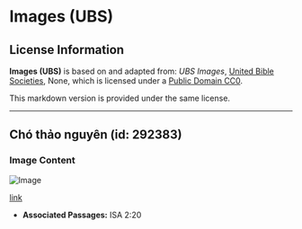 # Images (UBS)

## License Information

**Images (UBS)** is based on and adapted from: _UBS Images_, [United Bible Societies](https://unitedbiblesocieties.org/), None, which is licensed under a [Public Domain CC0](https://creativecommons.org/public-domain/cc0/).

This markdown version is provided under the same license.



--------------------------------

## Chó thảo nguyên (id: 292383)

### Image Content

![Image](https://cdn.aquifer.bible/aquifer-content/resources/Media/WEB-0733_prairie_dogs.jpg)

[link](https://cdn.aquifer.bible/aquifer-content/resources/Media/WEB-0733_prairie_dogs.jpg)

* **Associated Passages:** ISA 2:20

